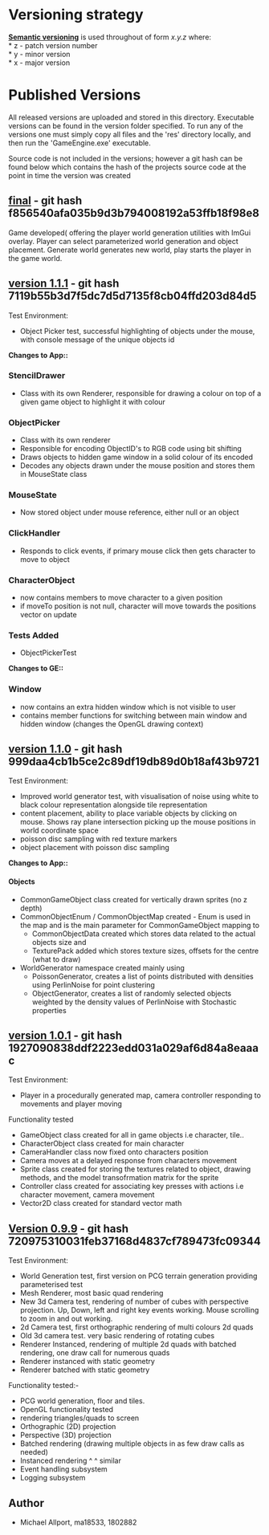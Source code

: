 # Versioning strategy  
**[Semantic versioning](https://semver.org/)** is used throughout of form *x.y.z* where:  
	* z - patch version number  
	* y - minor version  
	* x - major version  

# Published Versions  
  
All released versions are uploaded and stored in this directory. Executable versions can be found in the version folder specified. To run any of the versions one must simply copy all files and the 'res' directory locally, and then run the 'GameEngine.exe' executable.  
  
Source code is not included in the versions; however a git hash can be found below which contains the hash of the projects source code at the point in time the version was created  
  
## [final](https://cseegit.essex.ac.uk/ce301_2020/ce301_allport_michael_s/-/tree/master/PublishedVersions/final) - git hash f856540afa035b9d3b794008192a53ffb18f98e8  
Game developed( offering the player world generation utilities with ImGui overlay. Player can select parameterized world generation and object placement. Generate world generates new world, play starts the player in the game world.  
  
## [version 1.1.1](https://cseegit.essex.ac.uk/ce301_2020/ce301_allport_michael_s/-/tree/master/PublishedVersions/1.1.1) - git hash 7119b55b3d7f5dc7d5d7135f8cb04ffd203d84d5  
Test Environment:  
- Object Picker test, successful highlighting of objects under the mouse, with console message of the unique objects id  
   
**Changes to App::**
### StencilDrawer  
- Class with its own Renderer, responsible for drawing a colour on top of a given game object to highlight it with colour  
### ObjectPicker  
- Class with its own renderer  
- Responsible for encoding ObjectID's to RGB code using bit shifting  
- Draws objects to hidden game window in a solid colour of its encoded  
- Decodes any objects drawn under the mouse position and stores them in MouseState class   
### MouseState  
- Now stored object under mouse reference, either null or an object    
### ClickHandler  
- Responds to click events, if primary mouse click then gets character to move to object  
### CharacterObject  
- now contains members to move character to a given position  
- if moveTo position is not null, character will move towards the positions vector on update  
### Tests Added  
- ObjectPickerTest  
  
**Changes to GE::**  
### Window  
- now contains an extra hidden window which is not visible to user  
- contains member functions for switching between main window and hidden window (changes the OpenGL drawing context)    
  
## [version 1.1.0](https://cseegit.essex.ac.uk/ce301_2020/ce301_allport_michael_s/-/tree/master/PublishedVersions/1.0.1) - git hash 999daa4cb1b5ce2c89df19db89d0b18af43b9721    
Test Environment:  
- Improved world generator test, with visualisation of noise using white to black colour representation alongside tile representation  
- content placement, ability to place variable objects by clicking on mouse. Shows ray plane intersection picking up the mouse positions in world coordinate space  
- poisson disc sampling with red texture markers  
- object placement with poisson disc sampling  
  
**Changes to App::**  
#### Objects  
- CommonGameObject class created for vertically drawn sprites (no z depth)  
- CommonObjectEnum / CommonObjectMap created - Enum is used in the map and is the main parameter for CommonGameObject mapping to  
    - CommonObjectData created which stores data related to the actual objects size and  
    - TexturePack added which stores texture sizes, offsets for the centre (what to draw)  
- WorldGenerator namespace created mainly using  
    - PoissonGenerator, creates a list of points distributed with densities using PerlinNoise for point clustering   
    - ObjectGenerator, creates a list of randomly selected objects weighted by the density values of PerlinNoise with Stochastic properties  
  
## [version 1.0.1](https://cseegit.essex.ac.uk/ce301_2020/ce301_allport_michael_s/-/tree/master/PublishedVersions/1.0.1) - git hash 1927090838ddf2223edd031a029af6d84a8eaaac  
Test Environment:  
- Player in a procedurally generated map, camera controller responding to movements and player moving  
  
Functionality tested  
- GameObject class created for all in game objects i.e character, tile..   
- CharacterObject class created for main character   
- CameraHandler class now fixed onto characters position  
- Camera moves at a delayed response from characters movement  
- Sprite class created for storing the textures related to object, drawing methods, and the model transofrmation matrix for the sprite  
- Controller class created for associating key presses with actions i.e character movement, camera movement  
- Vector2D class created for standard vector math  
   
## [Version 0.9.9](https://cseegit.essex.ac.uk/ce301_2020/ce301_allport_michael_s/-/tree/master/PublishedVersions/0.9.9) - git hash 720975310031feb37168d4837cf789473fc09344  
Test Environment:  
- World Generation test, first version on PCG terrain generation providing parameterised test  
- Mesh Renderer, most basic quad rendering  
- New 3d Camera test, rendering of number of cubes with perspective projection. Up, Down, left and right key events working. Mouse scrolling to zoom in and out working.  
- 2d Camera test, first orthographic rendering of multi colours 2d quads  
- Old 3d camera test. very basic rendering of rotating cubes  
- Renderer Instanced, rendering of multiple 2d quads with batched rendering, one draw call for numerous quads  
- Renderer instanced with static geometry  
- Renderer batched with static geometry  
  
Functionality tested:-    
- PCG world generation, floor and tiles.  
- OpenGL functionality tested  
- rendering triangles/quads to screen  
- Orthographic (2D) projection  
- Perspective (3D) projection  
- Batched rendering (drawing multiple objects in as few draw calls as needed)  
- Instanced rendering ^ ^ similar  
- Event handling subsystem  
- Logging subsystem  
  
## Author  
* Michael Allport, ma18533, 1802882  
